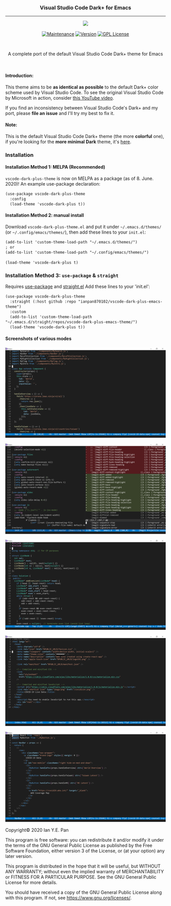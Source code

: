 <h3 align="center">Visual Studio Code Dark+ for Emacs</h3>
<hr/>


<p align="center">
<img src="https://upload.wikimedia.org/wikipedia/commons/thumb/0/08/EmacsIcon.svg/120px-EmacsIcon.svg.png" />
</p>

<p align="center">
<a href="https://github.com/ianpan870102/wilmersdorf-emacs-theme"><img src="https://img.shields.io/badge/Maintained%3F-yes-green.svg" alt="Maintenance"></a>
<a href="https://github.com/ianpan870102/vscode-dark-plus-emacs-theme"><img src="https://img.shields.io/github/release/ianpan870102/vscode-dark-plus-emacs-theme" alt="Version"></a>
<a href="https://www.gnu.org/licenses/gpl-3.0"><img src="https://img.shields.io/badge/License-GPL%20v3-blue.svg" alt="GPL License"></a>
</p>

<br/>

<p align="center">A complete port of the default Visual Studio Code Dark+ theme for Emacs</p>

<br/>

#### Introduction:

This theme aims to be **as identical as possible** to the default Dark+ color scheme used by Visual Studio Code. To see the original Visual Studio Code by Microsoft in action, consider [this YouTube video](https://www.youtube.com/watch?v=fnPhJHN0jTE).

If you find an inconsistency between Visual Studio Code's Dark+ and my port, please **file an issue** and I'll try my best to fix it.

#### Note:

This is the default Visual Studio Code Dark+ theme (the more **colorful** one), if you're looking for the **more minimal Dark** theme, it's [here](https://github.com/ianpan870102/vscode-dark-emacs-theme).

### Installation

#### Installation Method 1: MELPA (Recommended)

`vscode-dark-plus-theme` is now on MELPA as a package (as of 8. June. 2020)! An example use-package declaration:

```emacs-lisp
(use-package vscode-dark-plus-theme
  :config
  (load-theme 'vscode-dark-plus t))
```


#### Installation Method 2: manual install

Download `vscode-dark-plus-theme.el` and put it under `~/.emacs.d/themes/` (or `~/.config/emacs/themes/`), then add these lines to your `init.el`:

```emacs-lisp
(add-to-list 'custom-theme-load-path "~/.emacs.d/themes/")
; or
(add-to-list 'custom-theme-load-path "~/.config/emacs/themes/")

(load-theme 'vscode-dark-plus t)
```

### Installation Method 3: `use-package` & `straight`

Requires [use-package](https://github.com/jwiegley/use-package) and [straight.el](https://github.com/raxod502/straight.el)
Add these lines to your 'init.el':

```emacs-lisp
(use-package vscode-dark-plus-theme
  :straight (:host github :repo "ianpan870102/vscode-dark-plus-emacs-theme")
  :custom
  (add-to-list 'custom-theme-load-path "~/.emacs.d/straight/repos/vscode-dark-plus-emacs-theme/")
  (load-theme 'vscode-dark-plus t))
```

#### Screenshots of various modes

<!-- ![alt text](./screenshots/solaire.png) -->

<!-- ![alt text](./screenshots/posframe.png) -->

![alt text](./screenshots/jsx1.png)

![alt text](./screenshots/diff.png)

![alt text](./screenshots/cpp.png)

![alt text](./screenshots/html.png)

![alt text](./screenshots/jsx2.png)


Copyright© 2020 Ian Y.E. Pan

This program is free software: you can redistribute it and/or modify it under the terms of the GNU General Public License as published by the Free Software Foundation, either version 3 of the License, or (at your option) any later version.

This program is distributed in the hope that it will be useful, but WITHOUT ANY WARRANTY; without even the implied warranty of MERCHANTABILITY or FITNESS FOR A PARTICULAR PURPOSE. See the GNU General Public License for more details.

You should have received a copy of the GNU General Public License along with this program. If not, see https://www.gnu.org/licenses/.
